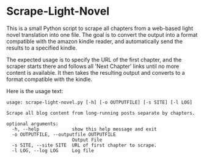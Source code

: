 # Scrape-Light-Novel
This is a small Python script to scrape all chapters from a web-based light novel translation into one file. The goal is to convert the output into a format compatible with the amazon kindle reader, and automatically send the results to a specified kindle.

The expected usage is to specify the URL of the first chapter, and the scraper starts there and follows all 'Next Chapter' links until no more content is available. It then takes the resulting output and converts to a format compatible with the kindle.

Here is the usage text:

```
usage: scrape-light-novel.py [-h] [-o OUTPUTFILE] [-s SITE] [-l LOG]

Scrape all blog content from long-running posts separate by chapters.

optional arguments:
  -h, --help            show this help message and exit
  -o OUTPUTFILE, --outputfile OUTPUTFILE
                        Output File
  -s SITE, --site SITE  URL of first chapter to scrape.
  -l LOG, --log LOG     Log file
```
